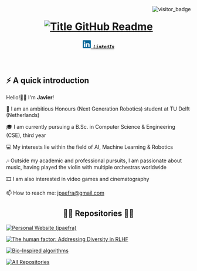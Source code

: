 <img align="right" src="https://api.visitorbadge.io/api/visitors?path=https%3A%2F%2Fgithub.com%2Fumenzi&countColor=%23263759&style=default" alt="visitor_badge">

<h1 style="text-align: center;">
  <a href="https://git.io/typing-svg" target="_blank">
    <img src="https://readme-typing-svg.herokuapp.com?font=Inter&weight=800&size=35&duration=3000&pause=500&multiline=true&width=650&height=140&lines=%24+whoami;Javier+Paez+Franco" alt="Title GitHub Readme" />
  </a>
</h1>

<h5 align="center">
  <code><a href="https://www.linkedin.com/in/javier-paez-franco/" title="LinkedIn Profile"><img width="22" src="images/linkedin.svg"> LinkedIn</a></code>
</h5>
<br>

## ⚡️ A quick introduction

Hello!👋🏻 I'm **Javier**!

🔬 I am an ambitious Honours (Next Generation Robotics) student at TU Delft (Netherlands)

🎓 I am currently pursuing a B.Sc. in Computer Science & Engineering (CSE), third year

💻 My interests lie within the field of AI, Machine Learning & Robotics

🎶 Outside my academic and professional pursuits, I am passionate about music, having played the violin 
with multiple orchestras worldwide

🎞️ I am also interested in video games and cinematography

📫 How to reach me: <a href="mailto: jpaefra@gmail.com">jpaefra@gmail.com</a>

<h2 style="text-align: center;">👨‍💻 Repositories 👨‍💻</h2>

<!-- Repo info cards - https://github.com/anuraghazra/github-readme-stats -->
<p style="text-align: left;">
    <a href="https://github.com/umenzi/bio-inspired_algorithms"><img width="278" src="https://github-readme-stats.vercel.app/api/pin/?username=umenzi&repo=jpaefra&theme=react&bg_color=1F222E&title_color=F85D7F&hide_border=true&icon_color=F8D866&show_icons=false" alt="Personal Website (jpaefra)"></a>
</p>

<p style="text-align: left;">
    <a href="https://github.com/umenzi/bio-inspired_algorithms"><img width="278" src="https://github-readme-stats.vercel.app/api/pin/?username=umenzi&repo=diversity-rlhf&theme=react&bg_color=1F222E&title_color=F85D7F&hide_border=true&icon_color=F8D866&show_icons=false" alt="The human factor: Addressing Diversity in RLHF"></a>
</p>

<p style="text-align: left;">
    <a href="https://github.com/umenzi/bio-inspired_algorithms"><img width="278" src="https://github-readme-stats.vercel.app/api/pin/?username=umenzi&repo=bio-inspired_algorithms&theme=react&bg_color=1F222E&title_color=F85D7F&hide_border=true&icon_color=F8D866&show_icons=false" alt="Bio-Inspired algorithms"></a>
</p>

<a href="https://github.com/umenzi?tab=repositories"><img alt="All Repositories" title="All Repositories" src="https://custom-icon-badges.demolab.com/badge/-Click%20Here%20For%20All%20My%20Repos-1F222E?style=for-the-badge&logoColor=white&logo=repo"/></a>


<!--
**umenzi/umenzi** is a ✨ _special_ ✨ repository because its `README.md` (this file) appears on your GitHub profile.

Here are some ideas to get you started:

- 🔭 I’m currently working on ...
- 🌱 I’m currently learning ...
- 👯 I’m looking to collaborate on ...
- 🤔 I’m looking for help with ...
- 💬 Ask me about ...
- 📫 How to reach me: ...
- 😄 Pronouns: ...
- ⚡ Fun fact: ...
-->
